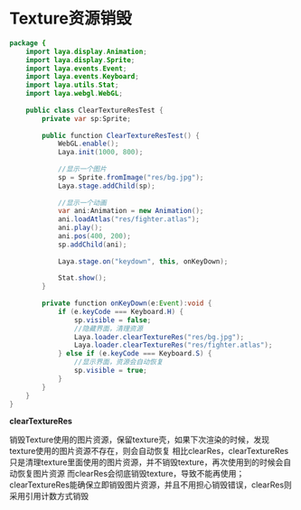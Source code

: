 # Texture资源销毁

```java
package {
	import laya.display.Animation;
	import laya.display.Sprite;
	import laya.events.Event;
	import laya.events.Keyboard;
	import laya.utils.Stat;
	import laya.webgl.WebGL;
	
	public class ClearTextureResTest {
		private var sp:Sprite;
		
		public function ClearTextureResTest() {
			WebGL.enable();
			Laya.init(1000, 800);
			
			//显示一个图片
			sp = Sprite.fromImage("res/bg.jpg");
			Laya.stage.addChild(sp);
			
			//显示一个动画
			var ani:Animation = new Animation();
			ani.loadAtlas("res/fighter.atlas");
			ani.play();
			ani.pos(400, 200);
			sp.addChild(ani);			
			
			Laya.stage.on("keydown", this, onKeyDown);
			
			Stat.show();
		}
		
		private function onKeyDown(e:Event):void {
			if (e.keyCode === Keyboard.H) {
				sp.visible = false;
				//隐藏界面，清理资源
				Laya.loader.clearTextureRes("res/bg.jpg");
				Laya.loader.clearTextureRes("res/fighter.atlas");
			} else if (e.keyCode === Keyboard.S) {
				//显示界面，资源会自动恢复
				sp.visible = true;
			}
		}
	}
}
```



**clearTextureRes**

销毁Texture使用的图片资源，保留texture壳，如果下次渲染的时候，发现texture使用的图片资源不存在，则会自动恢复
相比clearRes，clearTextureRes只是清理texture里面使用的图片资源，并不销毁texture，再次使用到的时候会自动恢复图片资源
而clearRes会彻底销毁texture，导致不能再使用；clearTextureRes能确保立即销毁图片资源，并且不用担心销毁错误，clearRes则采用引用计数方式销毁
